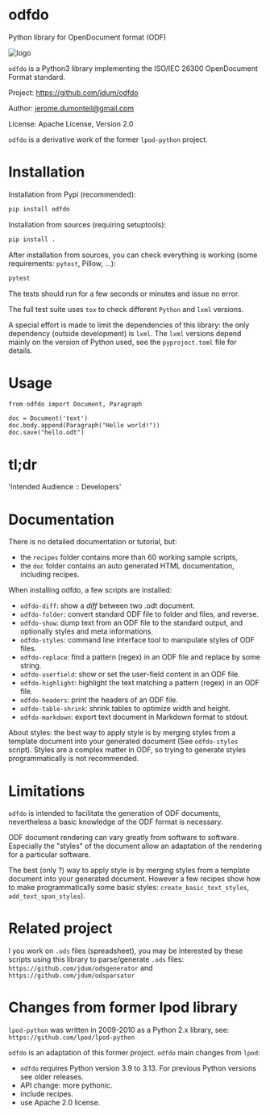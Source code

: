 # odfdo

Python library for OpenDocument format (ODF)

![logo](https://raw.githubusercontent.com/jdum/odfdo/master/odfdo.png)

`odfdo` is a Python3 library implementing the ISO/IEC 26300 OpenDocument Format
standard.

Project:
https://github.com/jdum/odfdo

Author:
jerome.dumonteil@gmail.com

License:
Apache License, Version 2.0

`odfdo` is a derivative work of the former `lpod-python` project.

# Installation

Installation from Pypi (recommended):

```python
pip install odfdo
```

Installation from sources (requiring setuptools):

```python
pip install .
```

After installation from sources, you can check everything is working (some requirements: `pytest`, Pillow, ...):

```python
pytest
```

The tests should run for a few seconds or minutes and issue no error.

The full test suite uses `tox` to check different `Python` and `lxml` versions.

A special effort is made to limit the dependencies of this library: the only dependency (outside development) is `lxml`. The `lxml` versions depend mainly on the version of Python used, see the `pyproject.toml` file for details.

# Usage

    from odfdo import Document, Paragraph

    doc = Document('text')
    doc.body.append(Paragraph("Hello world!"))
    doc.save("hello.odt")

# tl;dr

'Intended Audience :: Developers'

# Documentation

There is no detailed documentation or tutorial, but:

-   the `recipes` folder contains more than 60 working sample scripts,
-   the `doc` folder contains an auto generated HTML documentation, including recipes.

When installing odfdo, a few scripts are installed:

-   `odfdo-diff`: show a _diff_ between two .odt document.
-   `odfdo-folder`: convert standard ODF file to folder and files, and reverse.
-   `odfdo-show`: dump text from an ODF file to the standard output, and optionally styles and meta informations.
-   `odfdo-styles`: command line interface tool to manipulate styles of ODF files.
-   `odfdo-replace`: find a pattern (regex) in an ODF file and replace by some string.
-   `odfdo-userfield`: show or set the user-field content in an ODF file.
-   `odfdo-highlight`: highlight the text matching a pattern (regex) in an ODF file.
-   `odfdo-headers`: print the headers of an ODF file.
-   `odfdo-table-shrink`: shrink tables to optimize width and height.
-   `odfdo-markdown`: export text document in Markdown format to stdout.

About styles: the best way to apply style is by merging styles from a template
document into your generated document (See `odfdo-styles` script).
Styles are a complex matter in ODF, so trying to generate styles programmatically
is not recommended.

# Limitations

`odfdo` is intended to facilitate the generation of ODF documents,
nevertheless a basic knowledge of the ODF format is necessary.

ODF document rendering can vary greatly from software to software. Especially the
"styles" of the document allow an adaptation of the rendering for a particular
software.

The best (only ?) way to apply style is by merging styles from a template
document into your generated document. However a few recipes show how to make
programmatically some basic styles: `create_basic_text_styles`, `add_text_span_styles`).

# Related project

I you work on `.ods` files (spreadsheet), you may be interested by these scripts using
this library to parse/generate `.ods` files:
`https://github.com/jdum/odsgenerator` and `https://github.com/jdum/odsparsator`

# Changes from former lpod library

`lpod-python` was written in 2009-2010 as a Python 2.x library,
see: `https://github.com/lpod/lpod-python`

`odfdo` is an adaptation of this former project. `odfdo` main changes from `lpod`:

-   `odfdo` requires Python version 3.9 to 3.13. For previous Python versions see older releases.
-   API change: more pythonic.
-   include recipes.
-   use Apache 2.0 license.
